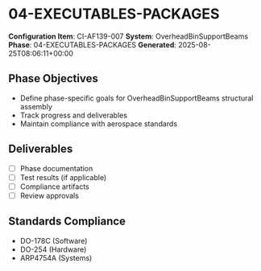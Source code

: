 # 04-EXECUTABLES-PACKAGES

**Configuration Item**: CI-AF139-007
**System**: OverheadBinSupportBeams
**Phase**: 04-EXECUTABLES-PACKAGES
**Generated**: 2025-08-25T08:06:11+00:00

## Phase Objectives
- Define phase-specific goals for OverheadBinSupportBeams structural assembly
- Track progress and deliverables
- Maintain compliance with aerospace standards

## Deliverables
- [ ] Phase documentation
- [ ] Test results (if applicable)
- [ ] Compliance artifacts
- [ ] Review approvals

## Standards Compliance
- DO-178C (Software)
- DO-254 (Hardware)
- ARP4754A (Systems)

